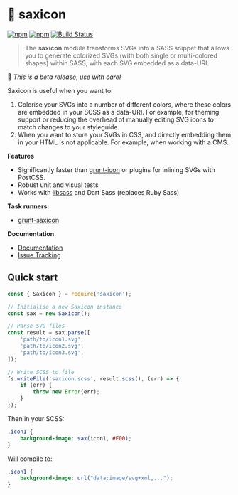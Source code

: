 # 🎷 saxicon

[![npm](https://img.shields.io/npm/v/saxicon.svg)](https://www.npmjs.com/package/saxicon)
[![npm](https://img.shields.io/npm/l/saxicon.svg)](https://github.com/lachlanmcdonald/saxicon/blob/master/LICENSE)
[![Build Status](https://travis-ci.org/lachlanmcdonald/saxicon.svg?branch=master)](https://travis-ci.org/lachlanmcdonald/saxicon)

> The **saxicon** module transforms SVGs into a SASS snippet that allows you to generate colorized SVGs (with both single or multi-colored shapes) within SASS, with each SVG embedded as a data-URI.

🌱 *This is a beta release, use with care!*

Saxicon is useful when you want to:

1. Colorise your SVGs into a number of different colors, where these colors are embedded in your SCSS as a data-URI. For example, for theming support or reducing the overhead of manually editing SVG icons to match changes to your styleguide.
2. When you want to store your SVGs in CSS, and directly embedding them in your HTML is not applicable. For example, when working with a CMS.

**Features**

- Significantly faster than [grunt-icon](https://github.com/filamentgroup/grunticon) or plugins for inlining SVGs with PostCSS.
- Robust unit and visual tests
- Works with [libsass](https://sass-lang.com/LibSass) and Dart Sass (replaces Ruby Sass)

**Task runners:**

- [grunt-saxicon](https://github.com/lachlanmcdonald/grunt-saxicon)

**Documentation**

- [Documentation](https://github.com/lachlanmcdonald/saxicon/wiki/)
- [Issue Tracking](https://github.com/lachlanmcdonald/saxicon/issues)

## Quick start

```js
const { Saxicon } = require('saxicon');

// Initialise a new Saxicon instance
const sax = new Saxicon();

// Parse SVG files
const result = sax.parse([
    'path/to/icon1.svg',
    'path/to/icon2.svg',
    'path/to/icon3.svg',
]);

// Write SCSS to file
fs.writeFile('saxicon.scss', result.scss(), (err) => {
    if (err) {
        throw new Error(err);
    }
});
```

Then in your SCSS:

```scss
.icon1 {
    background-image: sax(icon1, #F00);
}
```

Will compile to:

```css
.icon1 {
    background-image: url("data:image/svg+xml,...");
}
```
